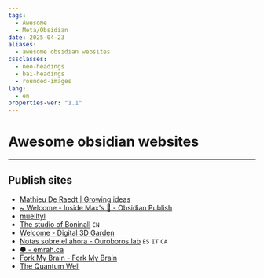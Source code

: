 ```yaml
---
tags:
  - Awesome
  - Meta/Obsidian
date: 2025-04-23
aliases:
  - awesome obsidian websites
cssclasses:
  - neo-headings
  - bai-headings
  - rounded-images
lang:
  - en
properties-ver: "1.1"
---
```

# Awesome obsidian websites

***
## Publish sites
- [Mathieu De Raedt \| Growing ideas](https://mathieu.deraedt.dev/)
- [\~ Welcome - Inside Max's 🧠 - Obsidian Publish](https://publish.obsidian.md/max/~+Welcome)
- [muelltyl](https://publish.obsidian.md/muelltyl)
- [The studio of Boninall](https://boninall.com) `CN`
- [Welcome - Digital 3D Garden](https://stephanlevin.garden/Welcome)
- [Notas sobre el ahora - Ouroboros lab](https://lab.marconoris.com/now) `ES` `IT` `CA`
- [● - emrah.ca](https://emrah.ca)
- [Fork My Brain - Fork My Brain](https://notes.nicolevanderhoeven.com/Fork+My+Brain)
- [The Quantum Well](https://publish.obsidian.md/myquantumwell/Welcome+to+The+Quantum+Well!)
